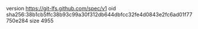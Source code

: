 version https://git-lfs.github.com/spec/v1
oid sha256:38b1cb5ffc38b93c99a30f312db644dbfcc32fe4d0843e2fc6ad01f77750e284
size 4955
